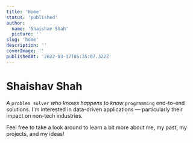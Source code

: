 ```yaml
---
title: 'Home'
status: 'published'
author:
  name: 'Shaishav Shah'
  picture: ''
slug: 'home'
description: ''
coverImage: ''
publishedAt: '2022-03-17T05:35:07.322Z'
---
```


# Shaishav Shah

*A* `problem solver` *who knows happens to know* `programming` end-to-end solutions. I'm interested in data-driven applications — particularly their impact on non-tech industries.

Feel free to take a look around to learn a bit more about me, my past, my projects, and my ideas!